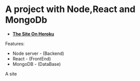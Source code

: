 # A project with Node,React and MongoDb 



-  <a href="https://bank-react-api-mongo.herokuapp.com"><strong> The Site On Heroku </strong></a>

Features:
- Node server - (Backend)
- React - (FrontEnd)
- MongoDB - (DataBase)

A site 